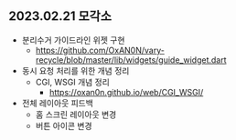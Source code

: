 ## 2023.02.21 모각소

- 분리수거 가이드라인 위젯 구현
    - https://github.com/OxAN0N/vary-recycle/blob/master/lib/widgets/guide_widget.dart
- 동시 요청 처리를 위한 개념 정리 
    - CGI, WSGI 개념 정리
        - https://oxan0n.github.io/web/CGI_WSGI/
- 전체 레이아웃 피드백 
    - 홈 스크린 레이아웃 변경
    - 버튼 아이콘 변경 

